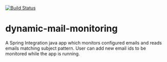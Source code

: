 [![Build Status](https://travis-ci.org/striderarun/dynamic-mail-monitoring.svg?branch=master)](https://travis-ci.org/striderarun/dynamic-mail-monitoring)

# dynamic-mail-monitoring
A Spring Integration java app which monitors configured emails and reads emails matching subject pattern. User can add new email ids to be monitored while the app is running.
